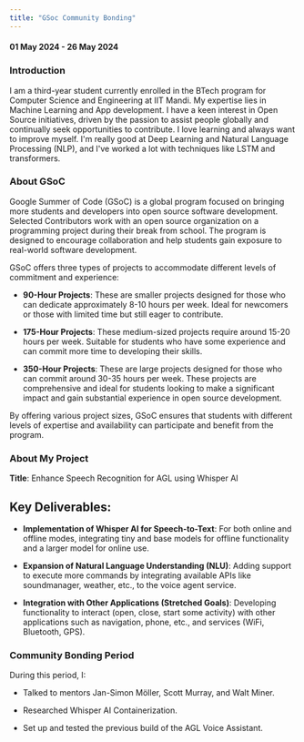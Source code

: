 ```yaml
---
title: "GSoc Community Bonding"
---
```



<!-- # Community Bonding Period -->

#### 01 May 2024 - 26 May 2024

### Introduction
I am a third-year student currently enrolled in the BTech program for Computer Science and Engineering at IIT Mandi. My expertise lies in Machine Learning and App development. I have a keen interest in Open Source initiatives, driven by the passion to assist people globally and continually seek opportunities to contribute. I love learning and always want to improve myself. I'm really good at Deep Learning and Natural Language Processing (NLP), and I've worked a lot with techniques like LSTM and transformers.

### About GSoC

Google Summer of Code (GSoC) is a global program focused on bringing more students and developers into open source software development. Selected Contributors work with an open source organization on a programming project during their break from school. The program is designed to encourage collaboration and help students gain exposure to real-world software development.

GSoC offers three types of projects to accommodate different levels of commitment and experience:

- **90-Hour Projects**: These are smaller projects designed for those who can dedicate approximately 8-10 hours per week. Ideal for newcomers or those with limited time but still eager to contribute.


- **175-Hour Projects**: These medium-sized projects require around 15-20 hours per week. Suitable for students who have some experience and can commit more time to developing their skills.


- **350-Hour Projects**: These are large projects designed for those who can commit around 30-35 hours per week. These projects are comprehensive and ideal for students looking to make a significant impact and gain substantial experience in open source development.

By offering various project sizes, GSoC ensures that students with different levels of expertise and availability can participate and benefit from the program.

### About My Project
**Title**: Enhance Speech Recognition for AGL using Whisper AI

## Key Deliverables:

- **Implementation of Whisper AI for Speech-to-Text**: For both online and offline modes, integrating tiny and base models for offline functionality and a larger model for online use.

- **Expansion of Natural Language Understanding (NLU)**: Adding support to execute more commands by integrating available APIs like soundmanager, weather, etc., to the voice agent service.

- **Integration with Other Applications (Stretched Goals)**: Developing functionality to interact (open, close, start some activity) with other applications such as navigation, phone, etc., and services (WiFi, Bluetooth, GPS).

### Community Bonding Period
During this period, I:

- Talked to mentors Jan-Simon Möller, Scott Murray, and Walt Miner.

- Researched Whisper AI Containerization.

- Set up and tested the previous build of the AGL Voice Assistant.
